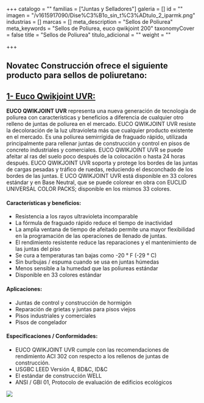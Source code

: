 +++
catalogo = ""
familias = ["Juntas y Selladores"]
galeria = []
id = ""
imagen = "/v1615917090/Dise%C3%B1o_sin_t%C3%ADtulo_2_iparmk.png"
industrias = []
marcas = []
meta_description = "Sellos de Poliurea"
meta_keywords = "Sellos de Poliurea, euco qwikjoint 200"
taxonomyCover = false
title = "Sellos de Poliurea"
titulo_adicional = ""
weight = ""

+++
## Novatec Construcción ofrece el siguiente producto para sellos de poliuretano:

## [**1- Euco Qwikjoint UVR:**](https://www.euclidchemical.com/products/construction-products/joint-fillers/polyurea/euco-qwikjoint-uvr/)

**EUCO QWIKJOINT UVR** representa una nueva generación de tecnología de poliurea con características y beneficios a diferencia de cualquier otro relleno de juntas de poliurea en el mercado. EUCO QWIKJOINT UVR resiste la decoloración de la luz ultravioleta más que cualquier producto existente en el mercado. Es una poliurea semirrígida de fraguado rápido, utilizada principalmente para rellenar juntas de construcción y control en pisos de concreto industriales y comerciales. EUCO QWIKJOINT UVR se puede afeitar al ras del suelo poco después de la colocación o hasta 24 horas después. EUCO QWIKJOINT UVR soporta y protege los bordes de las juntas de cargas pesadas y tráfico de ruedas, reduciendo el desconchado de los bordes de las juntas. E UCO QWIKJOINT UVR está disponible en 33 colores estándar y en Base Neutral, que se puede colorear en obra con EUCLID UNIVERSAL COLOR PACKS; disponible en los mismos 33 colores.

#### **Características y beneficios:**

* Resistencia a los rayos ultravioleta incomparable
* La fórmula de fraguado rápido reduce el tiempo de inactividad
* La amplia ventana de tiempo de afeitado permite una mayor flexibilidad en la programación de las operaciones de llenado de juntas.
* El rendimiento resistente reduce las reparaciones y el mantenimiento de las juntas del piso
* Se cura a temperaturas tan bajas como -20 ° F (-29 ° C)
* Sin burbujas / espuma cuando se usa en juntas húmedas
* Menos sensible a la humedad que las poliureas estándar
* Disponible en 33 colores estándar

#### **Aplicaciones:**

* Juntas de control y construcción de hormigón
* Reparación de grietas y juntas para pisos viejos
* Pisos industriales y comerciales
* Pisos de congelador

#### **Especificaciones / Conformidades:**

* EUCO QWIKJOINT UVR cumple con las recomendaciones de rendimiento ACI 302 con respecto a los rellenos de juntas de construcción.
* USGBC LEED Versión 4, BD&C, ID&C
* El estándar de construcción WELL
* ANSI / GBI 01, Protocolo de evaluación de edificios ecológicos

![](https://res.cloudinary.com/drnun7bay/image/upload/v1615917272/WhatsApp_Image_2021-03-16_at_11.48.15_x4ioey.png)